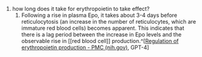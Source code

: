 1. how long does it take for erythropoietin to take effect?
	1. Following a rise in plasma Epo, it takes about 3-4 days before reticulocytosis (an increase in the number of reticulocytes, which are immature red blood cells) becomes apparent. This indicates that there is a lag period between the increase in Epo levels and the observable rise in [[red blood cell]] production.^[[Regulation of erythropoietin production - PMC (nih.gov)](https://www.ncbi.nlm.nih.gov/pmc/articles/PMC3082088/), GPT-4]